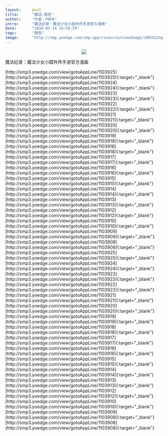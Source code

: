 ```yaml
---
layout:     post
title:      "魔法☆报告"
author:     "作者：PAPA"
intro:      "魔法纪录：魔法少女小圆外传手游官方漫画"
date:       "2018-02-14 16:56:59"
tags:       "报告"
image:      "http://smp.yoedge.com/smp-app/resource/viewImage/1003523appline.png"
---
```

<div style="text-align: center">
<p><img src="http://smp.yoedge.com/smp-app/resource/viewImage/1003523appline.png"/></p>
</div>
<p class="post-meta">
<span>魔法纪录：魔法少女小圆外传手游官方漫画</span>
</p>
[http://smp3.yoedge.com/view/gotoAppLine/1103925](http://smp3.yoedge.com/view/gotoAppLine/1103925){:target="_blank"}
[http://smp3.yoedge.com/view/gotoAppLine/1103924](http://smp3.yoedge.com/view/gotoAppLine/1103924){:target="_blank"}
[http://smp3.yoedge.com/view/gotoAppLine/1103923](http://smp3.yoedge.com/view/gotoAppLine/1103923){:target="_blank"}
[http://smp3.yoedge.com/view/gotoAppLine/1103922](http://smp3.yoedge.com/view/gotoAppLine/1103922){:target="_blank"}
[http://smp3.yoedge.com/view/gotoAppLine/1103921](http://smp3.yoedge.com/view/gotoAppLine/1103921){:target="_blank"}
[http://smp3.yoedge.com/view/gotoAppLine/1103920](http://smp3.yoedge.com/view/gotoAppLine/1103920){:target="_blank"}
[http://smp3.yoedge.com/view/gotoAppLine/1103919](http://smp3.yoedge.com/view/gotoAppLine/1103919){:target="_blank"}
[http://smp3.yoedge.com/view/gotoAppLine/1103918](http://smp3.yoedge.com/view/gotoAppLine/1103918){:target="_blank"}
[http://smp3.yoedge.com/view/gotoAppLine/1103917](http://smp3.yoedge.com/view/gotoAppLine/1103917){:target="_blank"}
[http://smp3.yoedge.com/view/gotoAppLine/1103916](http://smp3.yoedge.com/view/gotoAppLine/1103916){:target="_blank"}
[http://smp3.yoedge.com/view/gotoAppLine/1103915](http://smp3.yoedge.com/view/gotoAppLine/1103915){:target="_blank"}
[http://smp3.yoedge.com/view/gotoAppLine/1103914](http://smp3.yoedge.com/view/gotoAppLine/1103914){:target="_blank"}
[http://smp3.yoedge.com/view/gotoAppLine/1103913](http://smp3.yoedge.com/view/gotoAppLine/1103913){:target="_blank"}
[http://smp3.yoedge.com/view/gotoAppLine/1103912](http://smp3.yoedge.com/view/gotoAppLine/1103912){:target="_blank"}
[http://smp3.yoedge.com/view/gotoAppLine/1103910](http://smp3.yoedge.com/view/gotoAppLine/1103910){:target="_blank"}
[http://smp3.yoedge.com/view/gotoAppLine/1103909](http://smp3.yoedge.com/view/gotoAppLine/1103909){:target="_blank"}
[http://smp3.yoedge.com/view/gotoAppLine/1103908](http://smp3.yoedge.com/view/gotoAppLine/1103908){:target="_blank"}
[http://smp3.yoedge.com/view/gotoAppLine/1103925](http://smp3.yoedge.com/view/gotoAppLine/1103925){:target="_blank"}
[http://smp3.yoedge.com/view/gotoAppLine/1103924](http://smp3.yoedge.com/view/gotoAppLine/1103924){:target="_blank"}
[http://smp3.yoedge.com/view/gotoAppLine/1103923](http://smp3.yoedge.com/view/gotoAppLine/1103923){:target="_blank"}
[http://smp3.yoedge.com/view/gotoAppLine/1103922](http://smp3.yoedge.com/view/gotoAppLine/1103922){:target="_blank"}
[http://smp3.yoedge.com/view/gotoAppLine/1103921](http://smp3.yoedge.com/view/gotoAppLine/1103921){:target="_blank"}
[http://smp3.yoedge.com/view/gotoAppLine/1103920](http://smp3.yoedge.com/view/gotoAppLine/1103920){:target="_blank"}
[http://smp3.yoedge.com/view/gotoAppLine/1103919](http://smp3.yoedge.com/view/gotoAppLine/1103919){:target="_blank"}
[http://smp3.yoedge.com/view/gotoAppLine/1103918](http://smp3.yoedge.com/view/gotoAppLine/1103918){:target="_blank"}
[http://smp3.yoedge.com/view/gotoAppLine/1103917](http://smp3.yoedge.com/view/gotoAppLine/1103917){:target="_blank"}
[http://smp3.yoedge.com/view/gotoAppLine/1103916](http://smp3.yoedge.com/view/gotoAppLine/1103916){:target="_blank"}
[http://smp3.yoedge.com/view/gotoAppLine/1103915](http://smp3.yoedge.com/view/gotoAppLine/1103915){:target="_blank"}
[http://smp3.yoedge.com/view/gotoAppLine/1103914](http://smp3.yoedge.com/view/gotoAppLine/1103914){:target="_blank"}
[http://smp3.yoedge.com/view/gotoAppLine/1103913](http://smp3.yoedge.com/view/gotoAppLine/1103913){:target="_blank"}
[http://smp3.yoedge.com/view/gotoAppLine/1103912](http://smp3.yoedge.com/view/gotoAppLine/1103912){:target="_blank"}
[http://smp3.yoedge.com/view/gotoAppLine/1103910](http://smp3.yoedge.com/view/gotoAppLine/1103910){:target="_blank"}
[http://smp3.yoedge.com/view/gotoAppLine/1103909](http://smp3.yoedge.com/view/gotoAppLine/1103909){:target="_blank"}
[http://smp3.yoedge.com/view/gotoAppLine/1103908](http://smp3.yoedge.com/view/gotoAppLine/1103908){:target="_blank"}


